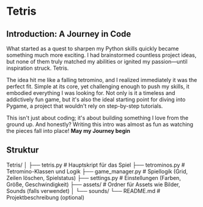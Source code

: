 # Tetris

## Introduction: A Journey in Code

What started as a quest to sharpen my Python skills quickly became something much more exciting. I had brainstormed countless project ideas, but none of them truly matched my abilities or ignited my passion—until inspiration struck. Tetris.

The idea hit me like a falling tetromino, and I realized immediately it was the perfect fit. Simple at its core, yet challenging enough to push my skills, it embodied everything I was looking for. Not only is it a timeless and addictively fun game, but it's also the ideal starting point for diving into Pygame, a project that wouldn't rely on step-by-step tutorials.

This isn't just about coding; it's about building something I love from the ground up. And honestly? Writing this intro was almost as fun as watching the pieces fall into place!
**May my Journey begin**

## Struktur

Tetris/
│
├── tetris.py            # Hauptskript für das Spiel
├── tetrominos.py        # Tetromino-Klassen und Logik
├── game_manager.py      # Spiellogik (Grid, Zeilen löschen, Spielstatus)
├── settings.py          # Einstellungen (Farben, Größe, Geschwindigkeit)
├── assets/              # Ordner für Assets wie Bilder, Sounds (falls verwendet)
│   └── sounds/
└── README.md            # Projektbeschreibung (optional)
